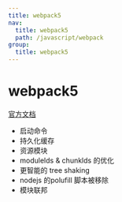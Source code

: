 ```yaml
---
title: webpack5
nav:
  title: webpack5
  path: /javascript/webpack
group:
  title: webpack5
---
```


# webpack5

[官方文档](https://webpack.docschina.org/concepts/)

- 启动命令
- 持久化缓存
- 资源模块
- modulelds & chunklds 的优化
- 更智能的 tree shaking
- nodejs 的polufill 脚本被移除
- 模块联邦

